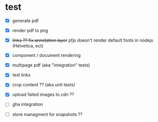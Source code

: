 # test

- [x]  generate pdf
- [x]  render pdf to png
- [x]  ~~links ?? fix annotation layer~~ pfjs doesn't render default fonts in nodejs (Helvetica, ect)
- [x]  component / document rendering
- [x]  multipage pdf (aka "integration" tests)
- [x]  test links
- [x]  crop content ?? (aka unit tests)
- [x]  upload failed images to cdn ??
- [ ]  gha integration


- [ ]  store managment for snapshots ??
